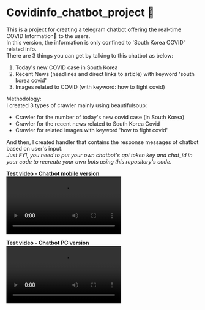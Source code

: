 # Covidinfo_chatbot_project 🦠

This is a project for creating a telegram chatbot offering the real-time COVID Information🦠 to the users.<br />
In this version, the information is only confined to 'South Korea COVID' related info.<br /> 
There are 3 things you can get by talking to this chatbot as below:<br />
1) Today's new COVID case in South Korea<br />
2) Recent News (headlines and direct links to article) with keyword 'south korea covid'<br />
3) Images related to COVID (with keyword: how to fight covid)<br />

Methodology:<br />
I created 3 types of crawler mainly using beautifulsoup:<br />
- Crawler for the number of today's new covid case (in South Korea)<br />
- Crawler for the recent news related to South Korea Covid<br />
- Crawler for related images with keyword 'how to fight covid'<br />

And then, I created handler that contains the response messages of chatbot based on user's input.<br />
*Just FYI, you need to put your own chatbot's api token key and chat_id in your code to recreate your own bots using this repository's code.*

**Test video - Chatbot mobile version**
<video src="https://user-images.githubusercontent.com/53321802/157106147-750aab08-91a7-4546-b2c5-55fa08c1b9ea.MP4"></video>

**Test video - Chatbot PC version**
<video src="https://user-images.githubusercontent.com/53321802/157106157-afd46d4a-d04d-4431-aa01-38bf280b4304.mov"></video>
